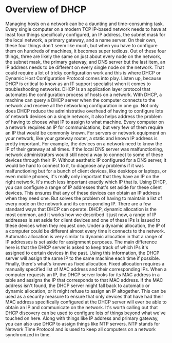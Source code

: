 # Overview of DHCP

Managing hosts on a network can be a daunting and time-consuming task. Every single computer on a modern TCP IP-based network needs to have at least four things specifically configured, an IP address, the subnet mask for the local network, a primary gateway, and a name server. On their own, these four things don't seem like much, but when you have to configure them on hundreds of machines, it becomes super tedious. Out of these four things, three are likely the same on just about every node on the network, the subnet mask, the primary gateway, and DNS server but the last item, an IP address needs to be different on every single node on the network. That could require a lot of tricky configuration work and this is where DHCP or Dynamic Host Configuration Protocol comes into play. Listen up, because DHCP is critical to know as an IT support specialist when it comes to troubleshooting networks. DHCP is an application layer protocol that automates the configuration process of hosts on a network. With DHCP, a machine can query a DHCP server when the computer connects to the network and receive all the networking configuration in one go. Not only does DHCP reduce the administrative overhead of having to configure lots of network devices on a single network, it also helps address the problem of having to choose what IP to assign to what machine. Every computer on a network requires an IP for communications, but very few of them require an IP that would be commonly known. For servers or network equipment on your network, like your gateway router, a static and known IP address is pretty important. For example, the devices on a network need to know the IP of their gateway at all times. If the local DNS server was malfunctioning, network administrators would still need a way to connect to some of these devices through their IP. Without aesthetic IP configured for a DNS server, it would be hard to connect to it, to diagnose any problems if it was malfunctioning but for a bunch of client devices, like desktops or laptops, or even mobile phones, it's really only important that they have an IP on the right network. It's much less important exactly which IP that is. Using DHCP, you can configure a range of IP addresses that's set aside for these client devices. This ensures that any of these devices can obtain an IP address when they need one. But solves the problem of having to maintain a list of every node on the network and its corresponding IP. There are a few standard ways that DHCP can operate. DHCP, dynamic allocation is the most common, and it works how we described it just now, a range of IP addresses is set aside for client devices and one of these IPs is issued to these devices when they request one. Under a dynamic allocation, the IP of a computer could be different almost every time it connects to the network. Automatic allocation is very similar to dynamic allocation in that a range of IP addresses is set aside for assignment purposes. The main difference here is that the DHCP server is asked to keep track of which IPs it's assigned to certain devices in the past. Using this information, the DHCP server will assign the same IP to the same machine each time if possible. Finally, there's what's known as fixed allocation. Fixed allocation requires a manually specified list of MAC address and their corresponding IPs. When a computer requests an IP, the DHCP server looks for its MAC address in a table and assigns the IP that corresponds to that MAC address. If the MAC address isn't found, the DHCP server might fall back to automatic or dynamic allocation, or it might refuse to assign an IP altogether. This can be used as a security measure to ensure that only devices that have had their MAC address specifically configured at the DHCP server will ever be able to obtain an IP and communicate on the network. It's worth calling out that DHCP discovery can be used to configure lots of things beyond what we've touched on here. Along with things like IP address and primary gateway, you can also use DHCP to assign things like NTP servers. NTP stands for Network Time Protocol and is used to keep all computers on a network synchronized in time.
